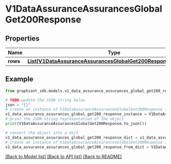 # V1DataAssuranceAssurancesGlobalGet200Response


## Properties

Name | Type | Description | Notes
------------ | ------------- | ------------- | -------------
**rows** | [**List[V1DataAssuranceAssurancesGlobalGet200ResponseRowsInner]**](V1DataAssuranceAssurancesGlobalGet200ResponseRowsInner.md) |  | [optional] 

## Example

```python
from graphiant_sdk.models.v1_data_assurance_assurances_global_get200_response import V1DataAssuranceAssurancesGlobalGet200Response

# TODO update the JSON string below
json = "{}"
# create an instance of V1DataAssuranceAssurancesGlobalGet200Response from a JSON string
v1_data_assurance_assurances_global_get200_response_instance = V1DataAssuranceAssurancesGlobalGet200Response.from_json(json)
# print the JSON string representation of the object
print(V1DataAssuranceAssurancesGlobalGet200Response.to_json())

# convert the object into a dict
v1_data_assurance_assurances_global_get200_response_dict = v1_data_assurance_assurances_global_get200_response_instance.to_dict()
# create an instance of V1DataAssuranceAssurancesGlobalGet200Response from a dict
v1_data_assurance_assurances_global_get200_response_from_dict = V1DataAssuranceAssurancesGlobalGet200Response.from_dict(v1_data_assurance_assurances_global_get200_response_dict)
```
[[Back to Model list]](../README.md#documentation-for-models) [[Back to API list]](../README.md#documentation-for-api-endpoints) [[Back to README]](../README.md)


